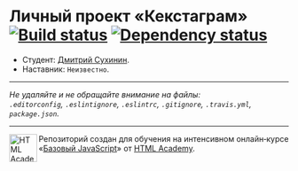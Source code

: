 # Личный проект «Кекстаграм» [![Build status][travis-image]][travis-url] [![Dependency status][dependency-image]][dependency-url]

* Студент: [Дмитрий Сухинин](https://up.htmlacademy.ru/javascript/5/user/19726).
* Наставник: `Неизвестно`.

---

_Не удаляйте и не обращайте внимание на файлы:_<br>
_`.editorconfig`, `.eslintignore`, `.eslintrc`, `.gitignore`, `.travis.yml`, `package.json`._

---

<a href="https://htmlacademy.ru/intensive/javascript"><img align="left" width="50" height="50" title="HTML Academy" src="https://up.htmlacademy.ru/static/img/intensive/javascript/logo-for-github.svg"></a>

Репозиторий создан для обучения на интенсивном онлайн‑курсе «[Базовый JavaScript](https://htmlacademy.ru/intensive/javascript)» от [HTML Academy](https://htmlacademy.ru).

[travis-image]: https://travis-ci.org/htmlacademy-javascript/19726-kekstagram.svg?branch=master
[travis-url]: https://travis-ci.org/htmlacademy-javascript/19726-kekstagram
[dependency-image]: https://david-dm.org/htmlacademy-javascript/19726-kekstagram.svg?style=flat-square
[dependency-url]: https://david-dm.org/htmlacademy-javascript/19726-kekstagram
